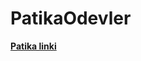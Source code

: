 # PatikaOdevler

<strong><a href="https://app.patika.dev/dctrs" style="Blue">Patika linki</a></strong>
